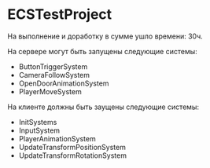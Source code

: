 # ECSTestProject
На выполнение и доработку в сумме ушло времени: 30ч.

На сервере могут быть запущены следующие системы:
- ButtonTriggerSystem
- CameraFollowSystem
- OpenDoorAnimationSystem
- PlayerMoveSystem

На клиенте должны быть заущены следующие системы:
- InitSystems
- InputSystem
- PlayerAnimationSystem
- UpdateTransformPositionSystem
- UpdateTransformRotationSystem